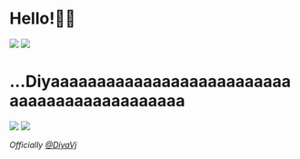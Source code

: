 # Hello!👋🏻

<img src="https://media1.tenor.com/m/W45Dd852nTEAAAAC/hoang2910-boss.gif" />

<img src="https://media.tenor.com/zDjjmYh784gAAAAi/diwali.gif" />

# ...Diyaaaaaaaaaaaaaaaaaaaaaaaaaaaaaaaaaaaaaaaaaaaaa

<img src="https://media1.tenor.com/m/Romppmd6WPIAAAAC/if-you-know-you-know-tess.gif" />
<img src="https://media.tenor.com/8qgzuMhTzXUAAAAi/cat-sticker-line-sticker.gif" />

<i> Officially [@DiyaVj](https://github.com/DiyaVj/DiyaVj) <i/>
